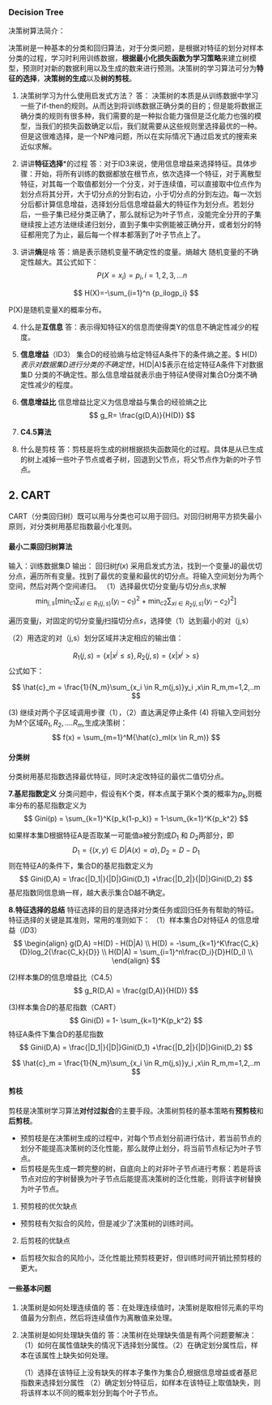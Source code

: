 ### Decision Tree


决策树算法简介：

决策树是一种基本的分类和回归算法，对于分类问题，是根据对特征的划分对样本分类的过程，学习时利用训练数据，**根据最小化损失函数为学习策略**来建立树模型，预测时对新的数据利用以及生成的数来进行预测。决策树的学习算法可分为**特征的选择**，**决策树的生成**以及**树的剪枝**。


1. 决策树学习为什么使用启发式方法？
答： 决策树的本质是从训练数据中学习一些了if-then的规则。从而达到将训练数据正确分类的目的；但是能将数据正确分类的规则有很多种，我们需要的是一种拟合能力强但是泛化能力也强的模型，当我们的损失函数确定以后，我们就需要从这些规则里选择最优的一种。但是这很难选择，是一个NP难问题，所以在实际情况下通过启发式的搜索来近似求解。

2. 讲讲**特征选择***的过程
 答：对于ID3来说，使用信息增益来选择特征。具体步骤：开始，将所有训练的数据都放在根节点，依次选择一个特征，对于离散型特征，对其每一个取值都划分一个分支，对于连续值，可以直接取中位点作为划分点将其分开，大于切分点的分到右边，小于切分点的分到左边。每一次划分后都计算信息增益，选择划分后信息增益最大的特征作为划分点。若划分后，一些子集已经分类正确了，那么就标记为叶子节点，没能完全分开的子集继续按上述方法继续递归划分，直到子集中实例能被正确分开，或者划分的特征都用完了为止，最后每一个样本都落到了叶子节点上了。

3. 讲讲**熵**是啥
答：熵是表示随机变量不确定性的度量。熵越大 随机变量的不确定性越大。其公式如下：
$$ P(X=x_i) =p_i, i=1,2,3,...n$$

$$
H(X)=-\sum_{i=1}^n {p_ilogp_i}
$$

P(X)是随机变量X的概率分布。

4. 什么是**互信息**
答：表示得知特征X的信息而使得类Y的信息不确定性减少的程度。

5. **信息增益**（ID3）
集合D的经验熵与给定特征A条件下的条件熵之差。$ H(D)$表示对数据集D进行分类的不确定性，$H(D|A)$表示在给定特征A条件下对数据集D 分类的不确定性。那么信息增益就表示由于特征A使得对集合D分类不确定性减少的程度。 

6. **信息增益比**
信息增益比定义为信息增益与集合的经验熵之比
$$
g_R= \frac{g(D,A)}{H(D)}
$$

7. **C4.5算法**

8. 什么是剪枝
答：剪枝是将生成的树根据损失函数简化的过程。具体是从已生成的树上减掉一些叶子节点或者子树，回退到父节点，将父节点作为新的叶子节点。

## 2. CART
CART（分类回归树）既可以用与分类也可以用于回归。对回归树用平方损失最小原则，对分类树用基尼指数最小化准则。

#### 最小二乘回归树算法

输入：训练数据集D
输出： 回归树$f(x)$
采用启发式方法，找到一个变量J的最优切分点，遍历所有变量。找到了最优的变量和最优的切分点。将输入空间划分为两个空间，然后对两个空间递归。
（1）选择最优切分变量$j$与切分点$s$,求解
$$
\min_{j,s} \left[\min_{c1}\sum_{xi\in R_1(j,s)}(y_i-c_1)^2+\min_{c2}\sum_{xi\in R_2(j,s)}(y_i-c_2)^2 \right]  
$$

 遍历变量$j$，对固定的切分变量$j$扫描切分点$s$，选择使（1）达到最小的对（j,s）

 （2）用选定的对（j,s）划分区域并决定相应的输出值：

$$
R_1(j,s) =\lbrace x|x^{j} \leq s \rbrace,  R_2(j,s) =\lbrace x|x^{j} \gt s \rbrace
$$
公式如下：

$$
\hat{c}_m = \frac{1}{N_m}\sum_{x_i \in R_m(j,s)}y_i ,x\in R_m,m=1,2,..m
$$

(3) 继续对两个子区域调用步骤（1），（2）直达满足停止条件
(4) 将输入空间划分为M个区域$R_1, R_2,....R_m$,生成决策树：
$$
f(x) = \sum_{m=1}^M{\hat{c}_mI(x \in R_m)}
$$

####  分类树
分类树用基尼指数选择最优特征，同时决定改特征的最优二值切分点。

**7.基尼指数定义**
分类问题中，假设有K个类，样本点属于第K个类的概率为$p_k$,则概率分布的基尼指数定义为
$$
Gini(p) = \sum_{k=1}^K{p_k(1-p_k)} = 1-\sum_{k=1}^K{p_k^2}
$$

如果样本集D根据特征A是否取某一可能值a被分割成$D_1$ 和 $D_2$两部分，即
$$
D_1 = \lbrace (x,y) \in D| A(x)=a\rbrace,D_2 = D-D_1
$$
则在特征A的条件下，集合D的基尼指数定义为
$$
Gini(D,A) = \frac{|D_1|}{|D|}Gini(D_1) +\frac{|D_2|}{|D|}Gini(D_2)
$$
基尼指数同信息熵一样，越大表示集合D越不确定。

**8.特征选择的总结**
特征选择的目的是选择对分类任务或回归任务有帮助的特征。特征选择的关键是其准则，常用的准则如下：
（1）样本集合$D$对特征$A$ 的信息增益（$ID3$）
$$
\begin{align}
g(D,A) =H(D) - H(D|A) \\
H(D) = -\sum_{k=1}^K\frac{C_k}{D}log_2{\frac{C_k}{D}} \\
H(D|A) = \sum_{i=1}^n\frac{D_i}{D}H(D_i) \\
\end{align}
$$

(2)样本集$D$的信息增益比（C4.5）
$$
g_R(D,A) = \frac{g(D,A)}{H(D)}
$$

(3)样本集合$D$的基尼指数（CART）
$$
Gini(D) = 1- \sum_{k=1}^K{p_k^2}
$$
特征A条件下集合D的基尼指数
$$
Gini(D,A) = \frac{|D_1|}{|D|}Gini(D_1) +\frac{|D_2|}{|D|}Gini(D_2)
$$

$$
\hat{c}_m = \frac{1}{N_m}\sum_{x_i \in R_m(j,s)}y_i ,x\in R_m,m=1,2,..m
$$

####  剪枝

剪枝是决策树学习算法**对付过拟合**的主要手段。决策树剪枝的基本策略有**预剪枝**和**后剪枝**。
- 预剪枝是在决策树生成的过程中，对每个节点划分前进行估计，若当前节点的划分不能提高决策树的泛化性能，那么就停止划分，将当前节点标记为叶子节点。
- 后剪枝是先生成一颗完整的树，自底向上的对非叶子节点进行考察：若是将该节点对应的字树替换为叶子节点后能提高决策树的泛化性能，则将该字树替换为叶子节点。

1. 预剪枝的优欠缺点
- 预剪枝有欠拟合的风险，但是减少了决策树的训练时间。
2. 后剪枝的优缺点
- 后剪枝欠拟合的风险小，泛化性能比预剪枝更好，但训练时间开销比预剪枝的更大。 

#### 一些基本问题
1. 决策树是如何处理连续值的
答：在处理连续值时，决策树是取相邻元素的平均值最为分割点，然后将连续值作为离散值来处理。

2. 决策树是如何处理缺失值的
答：决策树在处理缺失值是有两个问题要解决：（1）如何在属性值缺失的情况下选择划分属性。（2）在确定划分属性后，样本在该属性上缺失如何处理。

    （1）选择在该特征上没有缺失的样本子集作为集合$\hat{D}$,根据信息增益或者基尼指数来选择划分属性
    （2）确定划分特征后，如样本在该特征上取值缺失，则将该样本以不同的概率划分到每个叶子节点。



